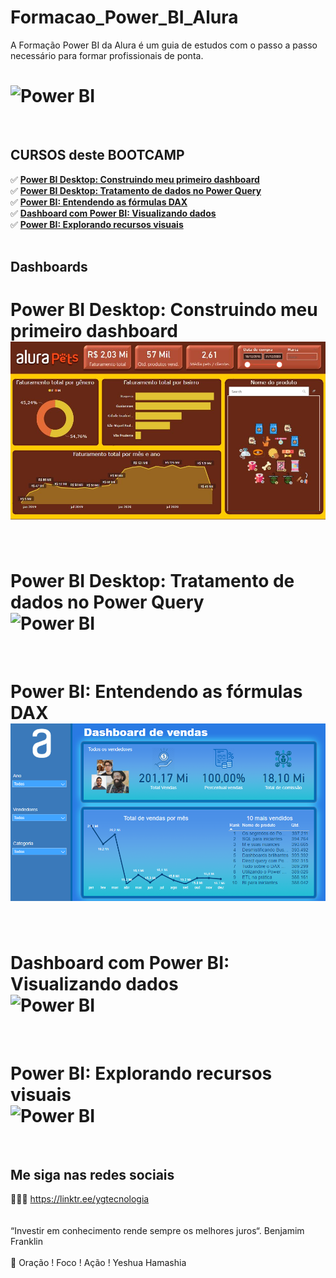# Formacao_Power_BI_Alura

A Formação Power BI da Alura é um guia de estudos com o passo a passo necessário para formar profissionais de ponta.

<h1>
   <img src=" " alt="Power BI" border="0">
</h1>
<br>

## CURSOS deste BOOTCAMP
✅ **<a href="https://tinyurl.com/tm45fmpd">Power BI Desktop: Construindo meu primeiro dashboard</a>** <br>
✅ **<a href="https://tinyurl.com/4z938v7z">Power BI Desktop: Tratamento de dados no Power Query</a>** <br>
✅ **<a href="https://tinyurl.com/h9htfx9j">Power BI: Entendendo as fórmulas DAX</a>** <br>
✅ **<a href=" ">Dashboard com Power BI: Visualizando dados</a>** <br>
✅ **<a href="https://tinyurl.com/s82nrwt5">Power BI: Explorando recursos visuais</a>** <br>
<br>

## Dashboards 

<h1>
    Power BI Desktop: Construindo meu primeiro dashboard<br>
   <img src="https://raw.githubusercontent.com/saldanhayg/Formacao_Power_BI_Alura/main/1_Power%20BI%20Desktop_Construindo%20meu%20primeiro%20dashboard/img/dashboard.JPG" alt="Power BI" border="0">
</h1>
<br>

<h1>
    Power BI Desktop: Tratamento de dados no Power Query<br>
   <img src="https://camo.githubusercontent.com/0ff1d0041ded7872253c4b9fdb54e53540b5343f77913763f9cabf8861c725df/68747470733a2f2f692e6962622e636f2f6b6d52366b446e2f646173682e706e67" alt="Power BI" border="0">
</h1>
<br>

<h1>
    Power BI: Entendendo as fórmulas DAX<br>
   <img src="https://raw.githubusercontent.com/saldanhayg/Formacao_Power_BI_Alura/main/3_Power%20BI%20Desktop_Entendendo%20as%20f%C3%B3rmulas%20DAX/DASH_POWER_BI_ENTENDENDO%20AS%20F%C3%93RMULAS%20DAX.PNG" alt="Power BI" border="0">
</h1>
<br>

<h1>
    Dashboard com Power BI: Visualizando dados<br>
   <img src=" " alt="Power BI" border="0">
</h1>
<br>

<h1>
    Power BI: Explorando recursos visuais<br>
   <img src=" " alt="Power BI" border="0">
</h1>
<br>

## Me siga nas redes sociais

👨‍💼🔮  https://linktr.ee/ygtecnologia 
<br>
<br> 
<br> 
“Investir em conhecimento rende sempre os melhores juros“. Benjamim Franklin
<br>
<br> 
🙏 Oração ! Foco ! Ação ! Yeshua Hamashia 